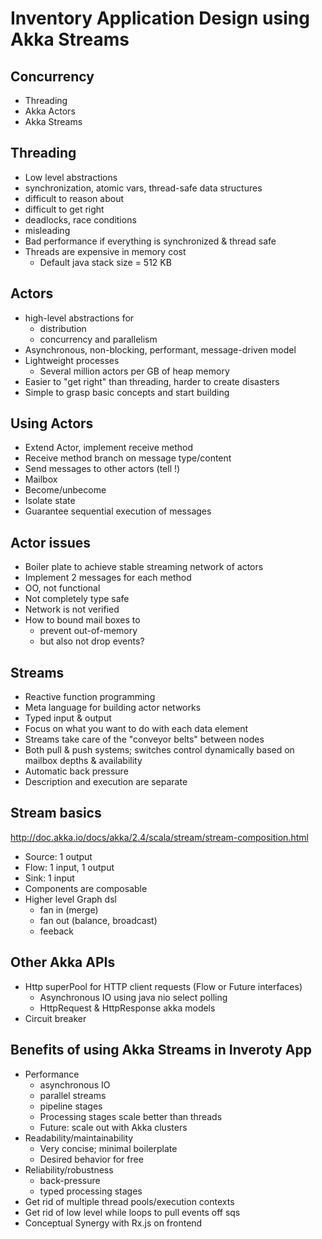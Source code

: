Inventory Application Design using Akka Streams
===============================================


Concurrency
-----------

- Threading
- Akka Actors
- Akka Streams


Threading
---------

- Low level abstractions
- synchronization, atomic vars, thread-safe data structures
- difficult to reason about
- difficult to get right
- deadlocks, race conditions
- misleading
- Bad performance if everything is synchronized & thread safe
- Threads are expensive in memory cost
    - Default java stack size = 512 KB


Actors
------

- high-level abstractions for
    - distribution
    - concurrency and parallelism
- Asynchronous, non-blocking, performant, message-driven model
- Lightweight processes
  - Several million actors per GB of heap memory
- Easier to "get right" than threading, harder to create disasters
- Simple to grasp basic concepts and start building


Using Actors
------------

- Extend Actor, implement receive method
- Receive method branch on message type/content
- Send messages to other actors (tell !)
- Mailbox
- Become/unbecome
- Isolate state
- Guarantee sequential execution of messages


Actor issues
------------

- Boiler plate to achieve stable streaming network of actors
- Implement 2 messages for each method
- OO, not functional
- Not completely type safe
- Network is not verified
- How to bound mail boxes to
  - prevent out-of-memory
  - but also not drop events?


Streams
-------

- Reactive function programming
- Meta language for building actor networks
- Typed input & output
- Focus on what you want to do with each data element
- Streams take care of the "conveyor belts" between nodes
- Both pull & push systems; switches control dynamically
  based on mailbox depths & availability
- Automatic back pressure
- Description and execution are separate


Stream basics
-------------

http://doc.akka.io/docs/akka/2.4/scala/stream/stream-composition.html

- Source: 1 output
- Flow: 1 input, 1 output
- Sink: 1 input
- Components are composable
- Higher level Graph dsl
  - fan in (merge)
  - fan out (balance, broadcast)
  - feeback


Other Akka APIs
---------------

- Http superPool for HTTP client requests (Flow or Future interfaces)
    - Asynchronous IO using java nio select polling
    - HttpRequest & HttpResponse akka models
- Circuit breaker


Benefits of using Akka Streams in Inveroty App
----------------------------------------------

- Performance
    - asynchronous IO
    - parallel streams
    - pipeline stages
    - Processing stages scale better than threads
    - Future: scale out with Akka clusters
- Readability/maintainability
    - Very concise; minimal boilerplate
    - Desired behavior for free
- Reliability/robustness
    - back-pressure
    - typed processing stages
- Get rid of multiple thread pools/execution contexts
- Get rid of low level while loops to pull events off sqs
- Conceptual Synergy with Rx.js on frontend
